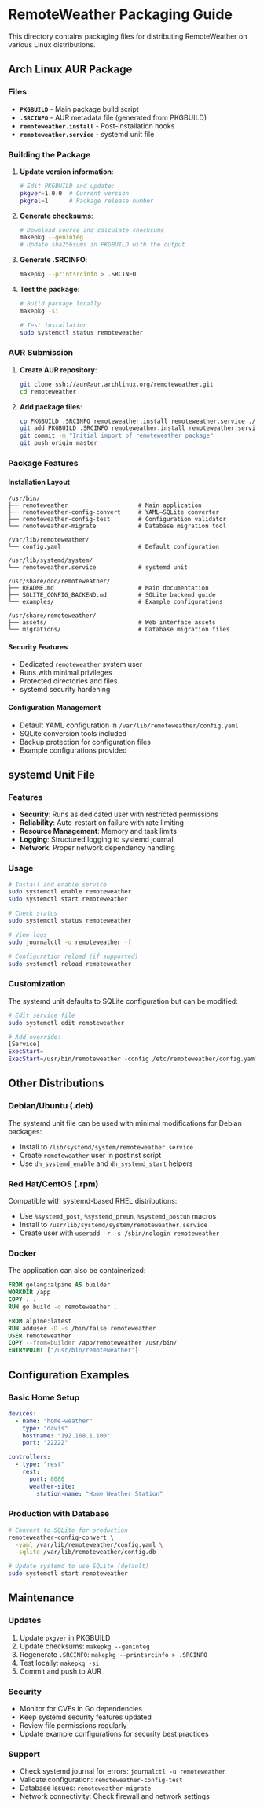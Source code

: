 # RemoteWeather Packaging Guide

This directory contains packaging files for distributing RemoteWeather on various Linux distributions.

## Arch Linux AUR Package

### Files
- **`PKGBUILD`** - Main package build script
- **`.SRCINFO`** - AUR metadata file (generated from PKGBUILD)
- **`remoteweather.install`** - Post-installation hooks
- **`remoteweather.service`** - systemd unit file

### Building the Package

1. **Update version information**:
   ```bash
   # Edit PKGBUILD and update:
   pkgver=1.0.0  # Current version
   pkgrel=1      # Package release number
   ```

2. **Generate checksums**:
   ```bash
   # Download source and calculate checksums
   makepkg --geninteg
   # Update sha256sums in PKGBUILD with the output
   ```

3. **Generate .SRCINFO**:
   ```bash
   makepkg --printsrcinfo > .SRCINFO
   ```

4. **Test the package**:
   ```bash
   # Build package locally
   makepkg -si
   
   # Test installation
   sudo systemctl status remoteweather
   ```

### AUR Submission

1. **Create AUR repository**:
   ```bash
   git clone ssh://aur@aur.archlinux.org/remoteweather.git
   cd remoteweather
   ```

2. **Add package files**:
   ```bash
   cp PKGBUILD .SRCINFO remoteweather.install remoteweather.service ./
   git add PKGBUILD .SRCINFO remoteweather.install remoteweather.service
   git commit -m "Initial import of remoteweather package"
   git push origin master
   ```

### Package Features

#### Installation Layout
```
/usr/bin/
├── remoteweather                    # Main application
├── remoteweather-config-convert     # YAML→SQLite converter
├── remoteweather-config-test        # Configuration validator
└── remoteweather-migrate            # Database migration tool

/var/lib/remoteweather/
└── config.yaml                      # Default configuration

/usr/lib/systemd/system/
└── remoteweather.service            # systemd unit

/usr/share/doc/remoteweather/
├── README.md                        # Main documentation
├── SQLITE_CONFIG_BACKEND.md         # SQLite backend guide
└── examples/                        # Example configurations

/usr/share/remoteweather/
├── assets/                          # Web interface assets
└── migrations/                      # Database migration files
```

#### Security Features
- Dedicated `remoteweather` system user
- Runs with minimal privileges
- Protected directories and files
- systemd security hardening

#### Configuration Management
- Default YAML configuration in `/var/lib/remoteweather/config.yaml`
- SQLite conversion tools included
- Backup protection for configuration files
- Example configurations provided

## systemd Unit File

### Features
- **Security**: Runs as dedicated user with restricted permissions
- **Reliability**: Auto-restart on failure with rate limiting
- **Resource Management**: Memory and task limits
- **Logging**: Structured logging to systemd journal
- **Network**: Proper network dependency handling

### Usage
```bash
# Install and enable service
sudo systemctl enable remoteweather
sudo systemctl start remoteweather

# Check status
sudo systemctl status remoteweather

# View logs
sudo journalctl -u remoteweather -f

# Configuration reload (if supported)
sudo systemctl reload remoteweather
```

### Customization
The systemd unit defaults to SQLite configuration but can be modified:

```bash
# Edit service file
sudo systemctl edit remoteweather

# Add override:
[Service]
ExecStart=
ExecStart=/usr/bin/remoteweather -config /etc/remoteweather/config.yaml -config-backend yaml
```

## Other Distributions

### Debian/Ubuntu (.deb)
The systemd unit file can be used with minimal modifications for Debian packages:
- Install to `/lib/systemd/system/remoteweather.service`
- Create `remoteweather` user in postinst script
- Use `dh_systemd_enable` and `dh_systemd_start` helpers

### Red Hat/CentOS (.rpm)
Compatible with systemd-based RHEL distributions:
- Use `%systemd_post`, `%systemd_preun`, `%systemd_postun` macros
- Install to `/usr/lib/systemd/system/remoteweather.service`
- Create user with `useradd -r -s /sbin/nologin remoteweather`

### Docker
The application can also be containerized:
```dockerfile
FROM golang:alpine AS builder
WORKDIR /app
COPY . .
RUN go build -o remoteweather .

FROM alpine:latest
RUN adduser -D -s /bin/false remoteweather
USER remoteweather
COPY --from=builder /app/remoteweather /usr/bin/
ENTRYPOINT ["/usr/bin/remoteweather"]
```

## Configuration Examples

### Basic Home Setup
```yaml
devices:
  - name: "home-weather"
    type: "davis"
    hostname: "192.168.1.100"
    port: "22222"

controllers:
  - type: "rest"
    rest:
      port: 8080
      weather-site:
        station-name: "Home Weather Station"
```

### Production with Database
```bash
# Convert to SQLite for production
remoteweather-config-convert \
  -yaml /var/lib/remoteweather/config.yaml \
  -sqlite /var/lib/remoteweather/config.db

# Update systemd to use SQLite (default)
sudo systemctl start remoteweather
```

## Maintenance

### Updates
1. Update `pkgver` in PKGBUILD
2. Update checksums: `makepkg --geninteg`
3. Regenerate `.SRCINFO`: `makepkg --printsrcinfo > .SRCINFO`
4. Test locally: `makepkg -si`
5. Commit and push to AUR

### Security
- Monitor for CVEs in Go dependencies
- Keep systemd security features updated
- Review file permissions regularly
- Update example configurations for security best practices

### Support
- Check systemd journal for errors: `journalctl -u remoteweather`
- Validate configuration: `remoteweather-config-test`
- Database issues: `remoteweather-migrate`
- Network connectivity: Check firewall and network settings 